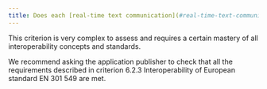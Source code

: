 ```yaml
---
title: Does each [real-time text communication](#real-time-text-communication) web application that can interact with other [real-time text communication](#real-time-text-communication) applications comply with the interoperability rules in force?
---
```


This criterion is very complex to assess and requires a certain mastery of all interoperability concepts and standards. 

We recommend asking the application publisher to check that all the requirements described in criterion 6.2.3 Interoperability of European standard EN 301 549 are met.